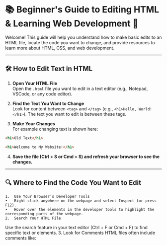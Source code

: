 # 📚 Beginner's Guide to Editing HTML & Learning Web Development 🚀

Welcome! This guide will help you understand how to make basic edits to an HTML file, locate the code you want to change, and provide resources to learn more about HTML, CSS, and web development. 

---

## 🛠️ How to Edit Text in HTML

1. **Open Your HTML File**  
   Open the `.html` file you want to edit in a text editor (e.g., Notepad, VSCode, or any code editor).  

2. **Find the Text You Want to Change**  
   Look for content between `<tag>` and `</tag>` (e.g., `<h1>Hello, World!</h1>`). The text you want to edit is between these tags.

3. **Make Your Changes**  
   For example changing text is shown here:
   
```html
<h1>Old Text</h1>

<h1>Welcome to My Website!</h1>
```
   
4. **Save the file (Ctrl + S or Cmd + S) and refresh your browser to see the changes.**


---

## 🔍 Where to Find the Code You Want to Edit

	1.	Use Your Browser’s Developer Tools
	•	Right-click anywhere on the webpage and select Inspect (or press F12).
	•	Hover over the elements in the developer tools to highlight the corresponding parts of the webpage.
	2.	Search Your HTML File
Use the search feature in your text editor (Ctrl + F or Cmd + F) to find specific text or elements.
	3.	Look for Comments
HTML files often include comments like:
